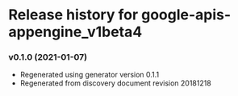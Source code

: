 # Release history for google-apis-appengine_v1beta4

### v0.1.0 (2021-01-07)

* Regenerated using generator version 0.1.1
* Regenerated from discovery document revision 20181218

